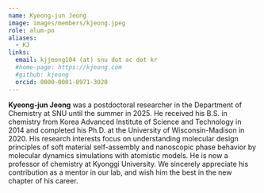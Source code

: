 ```yaml
---
name: Kyeong-jun Jeong
image: images/members/kjeong.jpeg
role: alum-po
aliases:
  - KJ
links: 
  email: kjjeong104 (at) snu dot ac dot kr
  #home-page: https://kjeong.com
  #github: kjeong
  orcid: 0000-0001-8971-3020
---
```


**Kyeong-jun Jeong** was a postdoctoral researcher in the Department of Chemistry at SNU until the summer in 2025. He received his B.S. in chemistry from Korea Advanced Institute of Science and Technology in 2014 and completed his Ph.D. at the University of Wisconsin-Madison in 2020. His research interests focus on understanding molecular design principles of soft material self-assembly and nanoscopic phase behavior by molecular dynamics simulations with atomistic models. He is now a professor of chemistry at Kyonggi University. We sincerely appreciate his contribution as a mentor in our lab, and wish him the best in the new chapter of his career.
